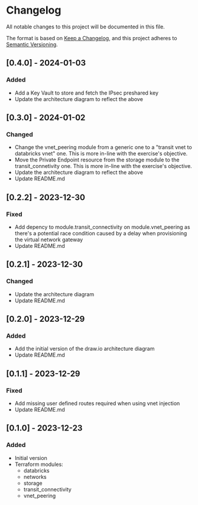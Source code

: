 # Changelog
All notable changes to this project will be documented in this file.

The format is based on [Keep a Changelog](https://keepachangelog.com/en/1.0.0/),
and this project adheres to [Semantic Versioning](https://semver.org/spec/v2.0.0.html).

## [0.4.0] - 2024-01-03
### Added
- Add a Key Vault to store and fetch the IPsec preshared key
- Update the architecture diagram to reflect the above

## [0.3.0] - 2024-01-02
### Changed
- Change the vnet_peering module from a generic one to a "transit vnet to databricks vnet" one.
This is more in-line with the exercise's objective.
- Move the Private Endpoint resource from the storage module to the transit_connetivity one.
This is more in-line with the exercise's objective.
- Update the architecture diagram to reflect the above
- Update README.md

## [0.2.2] - 2023-12-30
### Fixed
- Add depency to module.transit_connectivity on module.vnet_peering as there's a potential race condition caused by a delay when provisioning the virtual network gateway
- Update README.md

## [0.2.1] - 2023-12-30
### Changed
- Update the architecture diagram
- Update README.md

## [0.2.0] - 2023-12-29
### Added
- Add the initial version of the draw.io architecture diagram
- Update README.md

## [0.1.1] - 2023-12-29
### Fixed
- Add missing user defined routes required when using vnet injection
- Update README.md

## [0.1.0] - 2023-12-23
### Added
- Initial version
- Terraform modules:
  - databricks
  - networks
  - storage
  - transit_connectivity
  - vnet_peering
